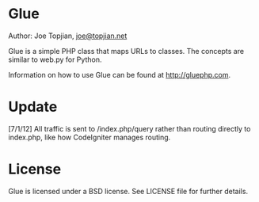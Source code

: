 Glue
====

Author: Joe Topjian, joe@topjian.net

Glue is a simple PHP class that maps URLs to classes. The concepts are similar to web.py for Python.

Information on how to use Glue can be found at http://gluephp.com.

Update
======

[7/1/12] All traffic is sent to /index.php/query rather than routing directly to index.php, like how CodeIgniter manages routing.

License
=======
Glue is licensed under a BSD license. See LICENSE file for further details.
